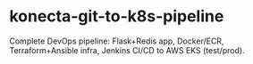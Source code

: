 
# konecta-git-to-k8s-pipeline
Complete DevOps pipeline: Flask+Redis app, Docker/ECR, Terraform+Ansible infra, Jenkins CI/CD to AWS EKS (test/prod).

